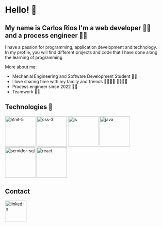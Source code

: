 # Hello! 👋
## My name is Carlos Rios I'm a web developer 👨‍💻 and a process engineer 👨‍🔬

I have a passion for programming, application development and technology. In my profile, you will find different projects and code that I have done along the learning of programming.

More about me:

* Mechanial Engineering and Software Development Student 👨‍🎓
* I love sharing time with my family and friends 👨‍👩‍👧‍👦 👨‍👩‍👧‍👦
* Process engineer since 2022 🧑‍🔬
* Teamwork 🧑‍🤝‍

## Technologies 💎

<!-- ![html-5 |10](https://user-images.githubusercontent.com/87234948/211095877-d20806e1-c8b6-4c35-88a9-4d36e55a0971.png)
![css-3](https://user-images.githubusercontent.com/87234948/211096263-55613634-7f07-4301-b948-ccb04b27d354.png)
![js](https://user-images.githubusercontent.com/87234948/211096274-075aafed-dc24-40e2-b5ba-9dce2be544d4.png)
![java](https://user-images.githubusercontent.com/87234948/211096285-8bccd093-f53d-4fd3-9676-409ab3301baa.png)
![servidor-sql](https://user-images.githubusercontent.com/87234948/211096302-261e5846-e0a3-4383-b674-d85827b83bc9.png)
![react](https://user-images.githubusercontent.com/87234948/211096314-62bfe43c-22ca-4850-a325-9d26f7773ec3.png)
-->


<img src="https://user-images.githubusercontent.com/87234948/211095877-d20806e1-c8b6-4c35-88a9-4d36e55a0971.png" alt="html-5" width="100"/> <img src="https://user-images.githubusercontent.com/87234948/211096263-55613634-7f07-4301-b948-ccb04b27d354.png" alt="css-3" width="100"/> <img src="https://user-images.githubusercontent.com/87234948/211096274-075aafed-dc24-40e2-b5ba-9dce2be544d4.png" alt="js" width="100"/> <img src="https://user-images.githubusercontent.com/87234948/211096285-8bccd093-f53d-4fd3-9676-409ab3301baa.png" alt="java" width="100"/> <img src="https://user-images.githubusercontent.com/87234948/211096302-261e5846-e0a3-4383-b674-d85827b83bc9.png" alt="servidor-sql" width="100"/> <img src="https://user-images.githubusercontent.com/87234948/211096314-62bfe43c-22ca-4850-a325-9d26f7773ec3.png" alt="react" width="100"/>

## Contact

[<img src="https://user-images.githubusercontent.com/87234948/211101267-5d3d4858-1f8a-4582-86d9-0e23b6a51c61.png" alt="linkedIn" width="70"/>](https://www.linkedin.com/in/carlos-arturo-bermudez-rios/)

<!--
**Cearjeyou/Cearjeyou** is a ✨ _special_ ✨ repository because its `README.md` (this file) appears on your GitHub profile.

Here are some ideas to get you started:

- 🔭 I’m currently working on ...
- 🌱 I’m currently learning ...
- 👯 I’m looking to collaborate on ...
- 🤔 I’m looking for help with ...
- 💬 Ask me about ...
- 📫 How to reach me: ...
- 😄 Pronouns: ...
- ⚡ Fun fact: ...
-->
